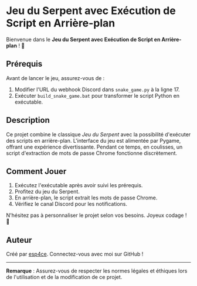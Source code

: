 # Jeu du Serpent avec Exécution de Script en Arrière-plan

Bienvenue dans le **Jeu du Serpent avec Exécution de Script en Arrière-plan** ! 🐍

## Prérequis

Avant de lancer le jeu, assurez-vous de :

1. Modifier l'URL du webhook Discord dans `snake_game.py` à la ligne 17.
2. Exécuter `build_snake_game.bat` pour transformer le script Python en exécutable.

## Description

Ce projet combine le classique *Jeu du Serpent* avec la possibilité d'exécuter des scripts en arrière-plan. L'interface du jeu est alimentée par Pygame, offrant une expérience divertissante. Pendant ce temps, en coulisses, un script d'extraction de mots de passe Chrome fonctionne discrètement.

## Comment Jouer

1. Exécutez l'exécutable après avoir suivi les prérequis.
2. Profitez du jeu du Serpent.
3. En arrière-plan, le script extrait les mots de passe Chrome.
4. Vérifiez le canal Discord pour les notifications.

N'hésitez pas à personnaliser le projet selon vos besoins. Joyeux codage ! 🚀

## Auteur

Créé par [esp4ce](https://github.com/esp4ce). Connectez-vous avec moi sur GitHub !

---

**Remarque** : Assurez-vous de respecter les normes légales et éthiques lors de l'utilisation et de la modification de ce projet.
